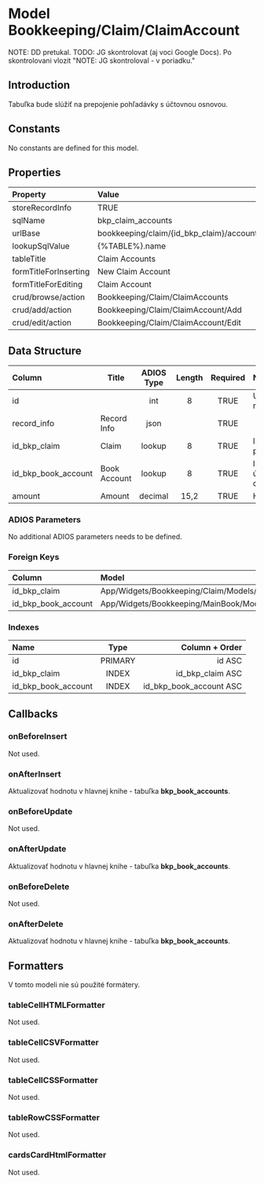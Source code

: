 # Model Bookkeeping/Claim/ClaimAccount

NOTE: DD pretukal.
TODO: JG skontrolovat (aj voci Google Docs). Po skontrolovani vlozit "NOTE: JG skontroloval - v poriadku."

## Introduction

Tabuľka bude slúžiť na prepojenie pohľadávky s účtovnou osnovou.

## Constants

No constants are defined for this model.

## Properties

| Property              | Value                                    |
| :-------------------- | :--------------------------------------- |
| storeRecordInfo       | TRUE                                     |
| sqlName               | bkp_claim_accounts                       |
| urlBase               | bookkeeping/claim/{id_bkp_claim}/account |
| lookupSqlValue        | {%TABLE%}.name                           |
| tableTitle            | Claim Accounts                           |
| formTitleForInserting | New Claim Account                        |
| formTitleForEditing   | Claim Account                            |
| crud/browse/action    | Bookkeeping/Claim/ClaimAccounts          |
| crud/add/action       | Bookkeeping/Claim/ClaimAccount/Add       |
| crud/edit/action      | Bookkeeping/Claim/ClaimAccount/Edit      |

## Data Structure

| Column              | Title        | ADIOS Type | Length | Required | Notes                     |
| :------------------ | ------------ | :--------: | :----: | :------: | :------------------------ |
| id                  |              |    int     |   8    |   TRUE   | Unique record ID      |
| record_info         | Record Info  |    json    |        |   TRUE   |                           |
| id_bkp_claim        | Claim        |   lookup   |   8    |   TRUE   | ID pohľadávky             |
| id_bkp_book_account | Book Account |   lookup   |   8    |   TRUE   | ID účtu z účtovnej osnovy |
| amount              | Amount       |  decimal   |  15,2  |   TRUE   | Hodnota                   |

### ADIOS Parameters

No additional ADIOS parameters needs to be defined.

### Foreign Keys

| Column              | Model                                               | Relation | OnUpdate | OnDelete |
| :------------------ | :-------------------------------------------------- | :------: | -------- | -------- |
| id_bkp_claim        | App/Widgets/Bookkeeping/Claim/Models/Claim          |   1:N    | Cascade  | Restrict |
| id_bkp_book_account | App/Widgets/Bookkeeping/MainBook/Models/BookAccount |   1:N    | Cascade  | Restrict |

### Indexes

| Name                |  Type   |          Column + Order |
| :------------------ | :-----: | ----------------------: |
| id                  | PRIMARY |                  id ASC |
| id_bkp_claim        |  INDEX  |        id_bkp_claim ASC |
| id_bkp_book_account |  INDEX  | id_bkp_book_account ASC |

## Callbacks

### onBeforeInsert

Not used.

### onAfterInsert

Aktualizovať hodnotu v hlavnej knihe - tabuľka **bkp_book_accounts**.

### onBeforeUpdate

Not used.

### onAfterUpdate

Aktualizovať hodnotu v hlavnej knihe - tabuľka **bkp_book_accounts**.

### onBeforeDelete

Not used.

### onAfterDelete

Aktualizovať hodnotu v hlavnej knihe - tabuľka **bkp_book_accounts**.

## Formatters

V tomto modeli nie sú použité formátery.

### tableCellHTMLFormatter

Not used.

### tableCellCSVFormatter

Not used.

### tableCellCSSFormatter

Not used.

### tableRowCSSFormatter

Not used.

### cardsCardHtmlFormatter

Not used.

